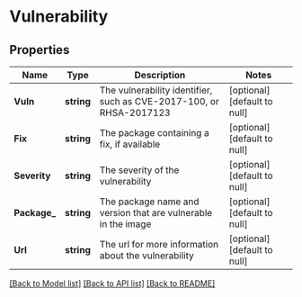 # Vulnerability

## Properties
Name | Type | Description | Notes
------------ | ------------- | ------------- | -------------
**Vuln** | **string** | The vulnerability identifier, such as CVE-2017-100, or RHSA-2017123 | [optional] [default to null]
**Fix** | **string** | The package containing a fix, if available | [optional] [default to null]
**Severity** | **string** | The severity of the vulnerability | [optional] [default to null]
**Package_** | **string** | The package name and version that are vulnerable in the image | [optional] [default to null]
**Url** | **string** | The url for more information about the vulnerability | [optional] [default to null]

[[Back to Model list]](../README.md#documentation-for-models) [[Back to API list]](../README.md#documentation-for-api-endpoints) [[Back to README]](../README.md)


